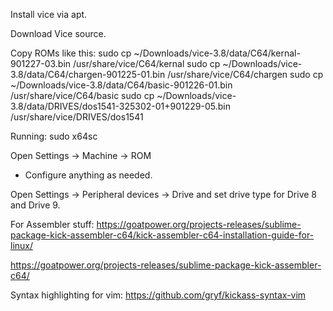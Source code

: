Install vice via apt.

Download Vice source.

Copy ROMs like this:
sudo cp ~/Downloads/vice-3.8/data/C64/kernal-901227-03.bin /usr/share/vice/C64/kernal
sudo cp ~/Downloads/vice-3.8/data/C64/chargen-901225-01.bin /usr/share/vice/C64/chargen
sudo cp ~/Downloads/vice-3.8/data/C64/basic-901226-01.bin /usr/share/vice/C64/basic
sudo cp ~/Downloads/vice-3.8/data/DRIVES/dos1541-325302-01+901229-05.bin /usr/share/vice/DRIVES/dos1541

Running:
sudo x64sc

Open Settings -> Machine -> ROM
* Configure anything as needed.

Open Settings -> Peripheral devices -> Drive and set drive type for Drive 8 and Drive 9.


For Assembler stuff:
https://goatpower.org/projects-releases/sublime-package-kick-assembler-c64/kick-assembler-c64-installation-guide-for-linux/

https://goatpower.org/projects-releases/sublime-package-kick-assembler-c64/

Syntax highlighting for vim: https://github.com/gryf/kickass-syntax-vim